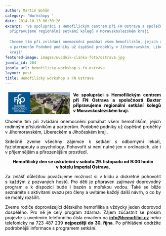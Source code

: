 ```yaml
---
author: Martin Bohůn
category: 'Workshopy '
date: 2014-10-13 06:30:26
excerpt: 'Ve spolupráci s Hemofilickým centrem při FN Ostrava a společností Baxter
  připravujeme regionální setkání kolegů v Moravskoslezském kraji

  Chceme tím při zvládání onemocnění pomáhat všem hemofilikům, jejich rodinným příslušníkům
  a partnerům Podobné podniky už úspěšně proběhly v Jihomoravském, Libereckém a Jihočeském
  kraji'
featured-image: images/uvodnik-clanku-foto/ostrava.jpg
joomla_id: 204
joomla_url: hemofilicky-workshop-s-fn-ostrava
layout: post
title: Hemofilický workshop s FN Ostrava
---
```


<h4 style="text-align: justify;"><span style="color: #000000;"><img src="images/uvodnik-clanku-foto/ostrava.jpg" border="0" width="200" height="71" style="float: left; margin-left: 10px; margin-right: 10px;" /></span><span style="color: #000000;">Ve spolupráci s Hemofilickým centrem při FN Ostrava a společností Baxter připravujeme regionální setkání kolegů v Moravskoslezském kraji.</span></h4>
<p style="text-align: justify;"><span style="color: #000000;">Chceme tím při zvládání onemocnění pomáhat všem hemofilikům, jejich rodinným příslušníkům a partnerům. Podobné podniky už úspěšně proběhly v Jihomoravském, Libereckém a Jihočeském kraji.</span></p>

<p style="text-align: justify;" align="center"><span style="color: #000000;">Srdečně zveme všechny zájemce k setkání s odbornými lékaři, fyzioterapeuty a psychology. Pohovořit si není nutné jen v ordinacích, ale i v příjemnějším a přirozenějším prostředí.</span></p>
<p style="text-align: center;" align="center"><span style="color: #000000;"><strong>Hemofilický den se uskuteční v sobotu 29. listopadu od 9:00 hodin v hotelu Imperial Ostrava.</strong></span></p>
<p style="text-align: justify;"><span style="color: #000000;">Za zvlášť důležitou považujeme možnost si v klidu a diskrétně pohovořit s každým z pozvaných hostů. Pro děti je připraven zajímavý doprovodný program a k dispozici bude i bazén s mořskou vodou. Také se blíže seznámíte s aktivitami svazu pro členy a uvítáme každý další návrh, o co by se mohly rozšířit.</span></p>
<p style="text-align: justify;"><span style="color: #000000;">Zveme rodiče doprovázející dětského hemofilika a vždycky jeden doprovod dospělého. Pro ně je celý program zdarma. Zájem zúčastnit se prosím projevte s uvedením telefonního čísla emailem na</span> <strong><a href="mailto:info@hemofilici.cz">info@hemofilici.cz</a></strong> <span style="color: #000000;">nebo telefonicky na 723 487 239 <strong>nejpozději do 30. října</strong>. Po přihlášení obdržíte podrobnější informace s programem setkání.</span></p>